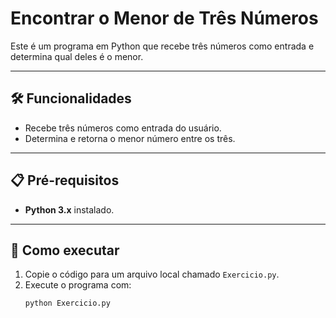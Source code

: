 # Encontrar o Menor de Três Números

Este é um programa em Python que recebe três números como entrada e determina qual deles é o menor.

---

## 🛠️ Funcionalidades

- Recebe três números como entrada do usuário.
- Determina e retorna o menor número entre os três.

---

## 📋 Pré-requisitos

- **Python 3.x** instalado.

---

## 🚀 Como executar

1. Copie o código para um arquivo local chamado `Exercicio.py`.
2. Execute o programa com:
   ```bash
   python Exercicio.py
